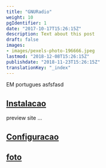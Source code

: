 ```yaml
---
title: "GNURadio"
weight: 10
pgIdentifier: 1
date: "2017-10-17T15:26:15Z"
description: Text about this post
draft: false
images:
- images/pexels-photo-196666.jpeg
lastmod: "2018-12-08T15:26:15Z"
publishdate: "2018-11-23T15:26:15Z"
translationKey: "_index"
---
```


EM portugues asfsfasd
## [Instalacao](./installation)

 preview site ...

## [Configuracao](./configuration)


## [foto](./screenshot)
